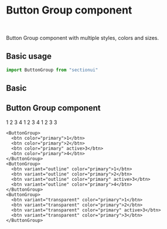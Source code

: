# Button Group component

<br />

Button Group component with multiple styles, colors and sizes.

## Basic usage

```ts
import ButtonGroup from "sectionui"
```
## Basic
  
<h2 class="font-semibold text-sm mt-10">Button Group component</h2>
<div class="flex flex-raw space-x-5">
  <ButtonGroup>
    <btn color="primary">1</btn>
    <btn color="primary">2</btn>
    <btn color="primary" active>3</btn>
    <btn color="primary">4</btn>
  </ButtonGroup>
  <ButtonGroup>
    <btn variant="outline" color="primary">1</btn>
    <btn variant="outline" color="primary">2</btn>
    <btn variant="outline" color="primary" active>3</btn>
    <btn variant="outline" color="primary">4</btn>
  </ButtonGroup>
  <ButtonGroup>
    <btn variant="transparent" color="primary">1</btn>
    <btn variant="transparent" color="primary">2</btn>
    <btn variant="transparent" color="primary" active>3</btn>
    <btn variant="transparent" color="primary">3</btn>
  </ButtonGroup>
</div>

```vue
<ButtonGroup>
  <btn color="primary">1</btn>
  <btn color="primary">2</btn>
  <btn color="primary" active>3</btn>
  <btn color="primary">4</btn>
</ButtonGroup>
<ButtonGroup>
  <btn variant="outline" color="primary">1</btn>
  <btn variant="outline" color="primary">2</btn>
  <btn variant="outline" color="primary" active>3</btn>
  <btn variant="outline" color="primary">4</btn>
</ButtonGroup>
<ButtonGroup>
  <btn variant="transparent" color="primary">1</btn>
  <btn variant="transparent" color="primary">2</btn>
  <btn variant="transparent" color="primary" active>3</btn>
  <btn variant="transparent" color="primary">3</btn>
</ButtonGroup>
```